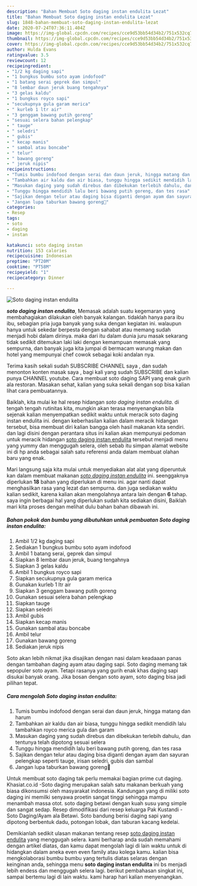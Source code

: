 ```yaml
---
description: "Bahan Membuat Soto daging instan endulita Lezat"
title: "Bahan Membuat Soto daging instan endulita Lezat"
slug: 1848-bahan-membuat-soto-daging-instan-endulita-lezat
date: 2020-07-24T07:36:11.404Z
image: https://img-global.cpcdn.com/recipes/cce9d53bb54d34b2/751x532cq70/soto-daging-instan-endulita-foto-resep-utama.jpg
thumbnail: https://img-global.cpcdn.com/recipes/cce9d53bb54d34b2/751x532cq70/soto-daging-instan-endulita-foto-resep-utama.jpg
cover: https://img-global.cpcdn.com/recipes/cce9d53bb54d34b2/751x532cq70/soto-daging-instan-endulita-foto-resep-utama.jpg
author: Hulda Evans
ratingvalue: 3.5
reviewcount: 12
recipeingredient:
- "1/2 kg daging sapi"
- "1 bungkus bumbu soto ayam indofood"
- "1 batang serai geprek dan simpul"
- "8 lembar daun jeruk buang tengahnya"
- "3 gelas kaldu"
- "1 bungkus royco sapi"
- "secukupnya gula garam merica"
- " kurleb 1 ltr air"
- "3 genggam bawang putih goreng"
- "sesuai selera bahan pelengkap"
- " tauge"
- " seledri"
- " gubis"
- " kecap manis"
- " sambal atau boncabe"
- " telur"
- " bawang goreng"
- " jeruk nipis"
recipeinstructions:
- "Tumis bumbu indofood dengan serai dan daun jeruk, hingga matang dan harum"
- "Tambahkan air kaldu dan air biasa, tunggu hingga sedikit mendidih lalu tambahkan royco merica gula dan garam"
- "Masukan daging yang sudah direbus dan dibekukan terlebih dahulu, dan tentunya telah dipotong sesuai selera"
- "Tunggu hingga mendidih lalu beri bawang putih goreng, dan tes rasa"
- "Sajikan dengan telur atau daging bisa diganti dengan ayam dan sayuran pelengkap seperti tauge, irisan seledri, gubis dan sambal"
- "Jangan lupa taburkan bawang goreng🤤"
categories:
- Resep
tags:
- soto
- daging
- instan

katakunci: soto daging instan 
nutrition: 153 calories
recipecuisine: Indonesian
preptime: "PT20M"
cooktime: "PT58M"
recipeyield: "1"
recipecategory: Dinner

---
```



![Soto daging instan endulita](https://img-global.cpcdn.com/recipes/cce9d53bb54d34b2/751x532cq70/soto-daging-instan-endulita-foto-resep-utama.jpg)

<b><i>soto daging instan endulita</i></b>, Memasak adalah suatu kegemaran yang membahagiakan dilakukan oleh banyak kalangan. tidaklah hanya para ibu ibu, sebagian pria juga banyak yang suka dengan kegiatan ini. walaupun hanya untuk sekedar berpesta dengan sahabat atau memang sudah menjadi hobi dalam dirinya. maka dari itu dalam dunia juru masak sekarang tidak sedikit ditemukan laki laki dengan kemampuan memasak yang sempurna, dan banyak juga kita jumpai di bermacam warung makan dan hotel yang mempunyai chef cowok sebagai koki andalan nya.

Terima kasih sekali sudah SUBSCRIBE CHANNEL saya , dan sudah menonton konten masak saya , bagi kali yang sudah SUBSCRIBE dan kalian punya CHANNEL youtube. Cara membuat soto daging SAPI yang enak gurih ala restoran. Masakan sehat, kalian yang suka sekali dengan sop bisa kalian lihat cara pembuatannya.

Baiklah, kita mulai ke hal resep hidangan <i>soto daging instan endulita</i>. di tengah tengah rutinitas kita, mungkin akan terasa menyenangkan bila sejenak kalian menyempatkan sedikit waktu untuk meracik soto daging instan endulita ini. dengan keberhasilan kalian dalam meracik hidangan tersebut, bisa membuat diri kalian bangga oleh hasil makanan kita sendiri. dan lagi disini dengan perantara situs ini kalian akan mempunyai pedoman untuk meracik hidangan <u>soto daging instan endulita</u> tersebut menjadi menu yang yummy dan menggugah selera, oleh sebab itu simpan alamat website ini di hp anda sebagai salah satu referensi anda dalam membuat olahan baru yang enak.


Mari langsung saja kita mulai untuk menyediakan alat alat yang diperuntuk kan dalam membuat makanan <u><i>soto daging instan endulita</i></u> ini. seenggaknya diperlukan <b>18</b> bahan yang diperlukan di menu ini. agar nanti dapat menghasilkan rasa yang lezat dan sempurna. dan juga sediakan waktu kalian sedikit, karena kalian akan mengolahnya antara lain dengan <b>6</b> tahap. saya ingin berbagai hal yang diperlukan sudah kita sediakan disini, Baiklah mari kita proses dengan melihat dulu bahan bahan dibawah ini.

<!--inarticleads1-->

##### Bahan pokok dan bumbu yang dibutuhkan untuk pembuatan Soto daging instan endulita:

1. Ambil 1/2 kg daging sapi
1. Sediakan 1 bungkus bumbu soto ayam indofood
1. Ambil 1 batang serai, geprek dan simpul
1. Siapkan 8 lembar daun jeruk, buang tengahnya
1. Siapkan 3 gelas kaldu
1. Ambil 1 bungkus royco sapi
1. Siapkan secukupnya gula garam merica
1. Gunakan  kurleb 1 ltr air
1. Siapkan 3 genggam bawang putih goreng
1. Gunakan sesuai selera bahan pelengkap
1. Siapkan  tauge
1. Siapkan  seledri
1. Ambil  gubis
1. Siapkan  kecap manis
1. Gunakan  sambal atau boncabe
1. Ambil  telur
1. Gunakan  bawang goreng
1. Sediakan  jeruk nipis


Soto akan lebih nikmat jika disajikan dengan nasi dalam keadaaan panas dengan tambahan daging ayam atau daging sapi. Soto daging memang tak sepopuler soto ayam. Tetapi rasanya yang gurih enak khas daging sapi disukai banyak orang. Jika bosan dengan soto ayam, soto daging bisa jadi pilihan tepat. 

<!--inarticleads2-->

##### Cara mengolah Soto daging instan endulita:

1. Tumis bumbu indofood dengan serai dan daun jeruk, hingga matang dan harum
1. Tambahkan air kaldu dan air biasa, tunggu hingga sedikit mendidih lalu tambahkan royco merica gula dan garam
1. Masukan daging yang sudah direbus dan dibekukan terlebih dahulu, dan tentunya telah dipotong sesuai selera
1. Tunggu hingga mendidih lalu beri bawang putih goreng, dan tes rasa
1. Sajikan dengan telur atau daging bisa diganti dengan ayam dan sayuran pelengkap seperti tauge, irisan seledri, gubis dan sambal
1. Jangan lupa taburkan bawang goreng🤤


Untuk membuat soto daging tak perlu memakai bagian prime cut daging. Khasiat.co.id -Soto daging merupakan salah satu makanan berkuah yang biasa dikonsumsi oleh masyarakat indonesia. Kandungan yang di miliki soto daging ini memilki senyawa proetin sangat tinggi sehingga mampu menambah massa otot. soto daging betawi dengan kuah susu yang simple dan sangat sedap. Resep dimodifikasi dari resep keluarga Pak Kustandi - Soto Daging/Ayam ala Betawi. Soto bandung berisi daging sapi yang dipotong berbentuk dadu, potongan lobak, dan taburan kacang kedelai. 

Demikianlah sedikit ulasan makanan tentang resep <u>soto daging instan endulita</u> yang menggugah selera. kami berharap anda sudah memahami dengan artikel diatas, dan kamu dapat mengolah lagi di lain waktu untuk di hidangkan dalam aneka even even family atau kolega kamu. kalian bisa mengkolaborasi bumbu bumbu yang tertulis diatas selaras dengan keinginan anda, sehingga menu <b>soto daging instan endulita</b> ini bs menjadi lebih endess dan menggugah selera lagi. berikut pembahasan singkat ini, sampai bertemu lagi di lain waktu. kami harap hari kalian menyenangkan.
